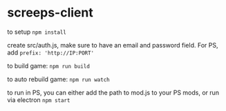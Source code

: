# screeps-client

to setup
  `npm install`

create src/auth.js, make sure to have an email and password field. For PS, add `prefix: 'http://IP:PORT'`

to build game:
	`npm run build`

to auto rebuild game:
	`npm run watch`

to run in PS, you can either add the path to mod.js to your PS mods, or run via electron
  `npm start`

